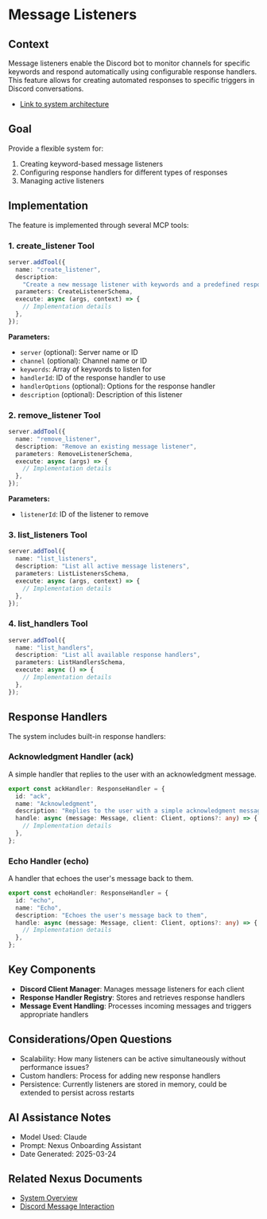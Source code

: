 # Message Listeners

## Context

Message listeners enable the Discord bot to monitor channels for specific keywords and respond automatically using configurable response handlers. This feature allows for creating automated responses to specific triggers in Discord conversations.

- [Link to system architecture](../../architecture/system_overview.md)

## Goal

Provide a flexible system for:

1. Creating keyword-based message listeners
2. Configuring response handlers for different types of responses
3. Managing active listeners

## Implementation

The feature is implemented through several MCP tools:

### 1. create_listener Tool

```typescript
server.addTool({
  name: "create_listener",
  description:
    "Create a new message listener with keywords and a predefined response handler",
  parameters: CreateListenerSchema,
  execute: async (args, context) => {
    // Implementation details
  },
});
```

**Parameters:**

- `server` (optional): Server name or ID
- `channel` (optional): Channel name or ID
- `keywords`: Array of keywords to listen for
- `handlerId`: ID of the response handler to use
- `handlerOptions` (optional): Options for the response handler
- `description` (optional): Description of this listener

### 2. remove_listener Tool

```typescript
server.addTool({
  name: "remove_listener",
  description: "Remove an existing message listener",
  parameters: RemoveListenerSchema,
  execute: async (args) => {
    // Implementation details
  },
});
```

**Parameters:**

- `listenerId`: ID of the listener to remove

### 3. list_listeners Tool

```typescript
server.addTool({
  name: "list_listeners",
  description: "List all active message listeners",
  parameters: ListListenersSchema,
  execute: async (args, context) => {
    // Implementation details
  },
});
```

### 4. list_handlers Tool

```typescript
server.addTool({
  name: "list_handlers",
  description: "List all available response handlers",
  parameters: ListHandlersSchema,
  execute: async () => {
    // Implementation details
  },
});
```

## Response Handlers

The system includes built-in response handlers:

### Acknowledgment Handler (ack)

A simple handler that replies to the user with an acknowledgment message.

```typescript
export const ackHandler: ResponseHandler = {
  id: "ack",
  name: "Acknowledgment",
  description: "Replies to the user with a simple acknowledgment message",
  handle: async (message: Message, client: Client, options?: any) => {
    // Implementation details
  },
};
```

### Echo Handler (echo)

A handler that echoes the user's message back to them.

```typescript
export const echoHandler: ResponseHandler = {
  id: "echo",
  name: "Echo",
  description: "Echoes the user's message back to them",
  handle: async (message: Message, client: Client, options?: any) => {
    // Implementation details
  },
};
```

## Key Components

- **Discord Client Manager**: Manages message listeners for each client
- **Response Handler Registry**: Stores and retrieves response handlers
- **Message Event Handling**: Processes incoming messages and triggers appropriate handlers

## Considerations/Open Questions

- Scalability: How many listeners can be active simultaneously without performance issues?
- Custom handlers: Process for adding new response handlers
- Persistence: Currently listeners are stored in memory, could be extended to persist across restarts

## AI Assistance Notes

- Model Used: Claude
- Prompt: Nexus Onboarding Assistant
- Date Generated: 2025-03-24

## Related Nexus Documents

- [System Overview](../../architecture/system_overview.md)
- [Discord Message Interaction](../message_interaction/feature.md)
